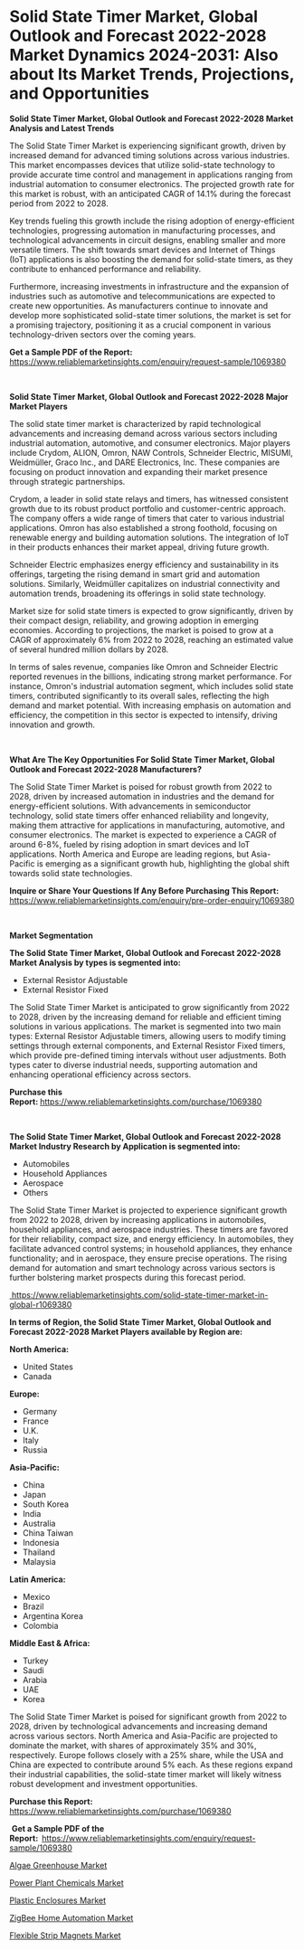 <p><h1>Solid State Timer Market, Global Outlook and Forecast 2022-2028 Market Dynamics 2024-2031: Also about Its Market Trends, Projections, and Opportunities</h1></p><p><strong>Solid State Timer Market, Global Outlook and Forecast 2022-2028 Market Analysis and Latest Trends</strong></p>
<p><p>The Solid State Timer Market is experiencing significant growth, driven by increased demand for advanced timing solutions across various industries. This market encompasses devices that utilize solid-state technology to provide accurate time control and management in applications ranging from industrial automation to consumer electronics. The projected growth rate for this market is robust, with an anticipated CAGR of 14.1% during the forecast period from 2022 to 2028.</p><p>Key trends fueling this growth include the rising adoption of energy-efficient technologies, progressing automation in manufacturing processes, and technological advancements in circuit designs, enabling smaller and more versatile timers. The shift towards smart devices and Internet of Things (IoT) applications is also boosting the demand for solid-state timers, as they contribute to enhanced performance and reliability.</p><p>Furthermore, increasing investments in infrastructure and the expansion of industries such as automotive and telecommunications are expected to create new opportunities. As manufacturers continue to innovate and develop more sophisticated solid-state timer solutions, the market is set for a promising trajectory, positioning it as a crucial component in various technology-driven sectors over the coming years.</p></p>
<p><strong>Get a Sample PDF of the Report:&nbsp;</strong> <a href="https://www.reliablemarketinsights.com/enquiry/request-sample/1069380?utm_campaign=1593&utm_medium=2&utm_source=Github&utm_content=ia&utm_term=29102024&utm_id=solid-state-timer-market-global-outlook-and-forecast-2022-2028">https://www.reliablemarketinsights.com/enquiry/request-sample/1069380</a></p>
<p>&nbsp;</p>
<p><strong>Solid State Timer Market, Global Outlook and Forecast 2022-2028 Major Market Players</strong></p>
<p><p>The solid state timer market is characterized by rapid technological advancements and increasing demand across various sectors including industrial automation, automotive, and consumer electronics. Major players include Crydom, ALION, Omron, NAW Controls, Schneider Electric, MISUMI, Weidmüller, Graco Inc., and DARE Electronics, Inc. These companies are focusing on product innovation and expanding their market presence through strategic partnerships.</p><p>Crydom, a leader in solid state relays and timers, has witnessed consistent growth due to its robust product portfolio and customer-centric approach. The company offers a wide range of timers that cater to various industrial applications. Omron has also established a strong foothold, focusing on renewable energy and building automation solutions. The integration of IoT in their products enhances their market appeal, driving future growth.</p><p>Schneider Electric emphasizes energy efficiency and sustainability in its offerings, targeting the rising demand in smart grid and automation solutions. Similarly, Weidmüller capitalizes on industrial connectivity and automation trends, broadening its offerings in solid state technology.</p><p>Market size for solid state timers is expected to grow significantly, driven by their compact design, reliability, and growing adoption in emerging economies. According to projections, the market is poised to grow at a CAGR of approximately 6% from 2022 to 2028, reaching an estimated value of several hundred million dollars by 2028.</p><p>In terms of sales revenue, companies like Omron and Schneider Electric reported revenues in the billions, indicating strong market performance. For instance, Omron's industrial automation segment, which includes solid state timers, contributed significantly to its overall sales, reflecting the high demand and market potential. With increasing emphasis on automation and efficiency, the competition in this sector is expected to intensify, driving innovation and growth.</p></p>
<p>&nbsp;</p>
<p><strong>What Are The Key Opportunities For Solid State Timer Market, Global Outlook and Forecast 2022-2028 Manufacturers?</strong></p>
<p><p>The Solid State Timer Market is poised for robust growth from 2022 to 2028, driven by increased automation in industries and the demand for energy-efficient solutions. With advancements in semiconductor technology, solid state timers offer enhanced reliability and longevity, making them attractive for applications in manufacturing, automotive, and consumer electronics. The market is expected to experience a CAGR of around 6-8%, fueled by rising adoption in smart devices and IoT applications. North America and Europe are leading regions, but Asia-Pacific is emerging as a significant growth hub, highlighting the global shift towards solid state technologies.</p></p>
<p><strong>Inquire or Share Your Questions If Any Before Purchasing This Report:</strong> <a href="https://www.reliablemarketinsights.com/enquiry/pre-order-enquiry/1069380?utm_campaign=1593&utm_medium=2&utm_source=Github&utm_content=ia&utm_term=29102024&utm_id=solid-state-timer-market-global-outlook-and-forecast-2022-2028">https://www.reliablemarketinsights.com/enquiry/pre-order-enquiry/1069380</a></p>
<p>&nbsp;</p>
<p><strong>Market Segmentation</strong></p>
<p><strong>The Solid State Timer Market, Global Outlook and Forecast 2022-2028 Market Analysis by types is segmented into:</strong></p>
<p><ul><li>External Resistor Adjustable</li><li>External Resistor Fixed</li></ul></p>
<p><p>The Solid State Timer Market is anticipated to grow significantly from 2022 to 2028, driven by the increasing demand for reliable and efficient timing solutions in various applications. The market is segmented into two main types: External Resistor Adjustable timers, allowing users to modify timing settings through external components, and External Resistor Fixed timers, which provide pre-defined timing intervals without user adjustments. Both types cater to diverse industrial needs, supporting automation and enhancing operational efficiency across sectors.</p></p>
<p><strong>Purchase this Report:&nbsp;</strong><a href="https://www.reliablemarketinsights.com/purchase/1069380?utm_campaign=1593&utm_medium=2&utm_source=Github&utm_content=ia&utm_term=29102024&utm_id=solid-state-timer-market-global-outlook-and-forecast-2022-2028">https://www.reliablemarketinsights.com/purchase/1069380</a></p>
<p>&nbsp;</p>
<p><strong>The Solid State Timer Market, Global Outlook and Forecast 2022-2028 Market Industry Research by Application is segmented into:</strong></p>
<p><ul><li>Automobiles</li><li>Household Appliances</li><li>Aerospace</li><li>Others</li></ul></p>
<p><p>The Solid State Timer Market is projected to experience significant growth from 2022 to 2028, driven by increasing applications in automobiles, household appliances, and aerospace industries. These timers are favored for their reliability, compact size, and energy efficiency. In automobiles, they facilitate advanced control systems; in household appliances, they enhance functionality; and in aerospace, they ensure precise operations. The rising demand for automation and smart technology across various sectors is further bolstering market prospects during this forecast period.</p></p>
<p><a href="https://www.reliablemarketinsights.com/solid-state-timer-market-in-global-r1069380?utm_campaign=1593&utm_medium=2&utm_source=Github&utm_content=ia&utm_term=29102024&utm_id=solid-state-timer-market-global-outlook-and-forecast-2022-2028">&nbsp;https://www.reliablemarketinsights.com/solid-state-timer-market-in-global-r1069380</a></p>
<p><strong>In terms of Region, the Solid State Timer Market, Global Outlook and Forecast 2022-2028 Market Players available by Region are:</strong></p>
<p>
    <p> <strong> North America: </strong>
        <ul>
            <li>United States</li>
            <li>Canada</li>
        </ul>
        </p> 
    <p> <strong> Europe: </strong>
        <ul>
            <li>Germany</li>
            <li>France</li>
            <li>U.K.</li>
            <li>Italy</li>
            <li>Russia</li>
        </ul>
        </p> 
    <p> <strong> Asia-Pacific: </strong>
        <ul>
            <li>China</li>
            <li>Japan</li>
            <li>South Korea</li>
            <li>India</li>
            <li>Australia</li>
            <li>China Taiwan</li>
            <li>Indonesia</li>
            <li>Thailand</li>
            <li>Malaysia</li>
        </ul>
        </p> 
    <p> <strong> Latin America: </strong>
        <ul>
            <li>Mexico</li>
            <li>Brazil</li>
            <li>Argentina Korea</li>
            <li>Colombia</li>
        </ul>
        </p> 
    <p> <strong> Middle East & Africa: </strong>
        <ul>
            <li>Turkey</li>
            <li>Saudi</li>
            <li>Arabia</li>
            <li>UAE</li>
            <li>Korea</li>
        </ul>
    </p>
    </p>
<p><p>The Solid State Timer Market is poised for significant growth from 2022 to 2028, driven by technological advancements and increasing demand across various sectors. North America and Asia-Pacific are projected to dominate the market, with shares of approximately 35% and 30%, respectively. Europe follows closely with a 25% share, while the USA and China are expected to contribute around 5% each. As these regions expand their industrial capabilities, the solid-state timer market will likely witness robust development and investment opportunities.</p></p>
<p><strong>Purchase this Report: </strong><a href="https://www.reliablemarketinsights.com/purchase/1069380?utm_campaign=1593&utm_medium=2&utm_source=Github&utm_content=ia&utm_term=29102024&utm_id=solid-state-timer-market-global-outlook-and-forecast-2022-2028">https://www.reliablemarketinsights.com/purchase/1069380</a></p>
<p>&nbsp;<strong>Get a Sample PDF of the Report:&nbsp;&nbsp;</strong><a href="https://www.reliablemarketinsights.com/enquiry/request-sample/1069380?utm_campaign=1593&utm_medium=2&utm_source=Github&utm_content=ia&utm_term=29102024&utm_id=solid-state-timer-market-global-outlook-and-forecast-2022-2028">https://www.reliablemarketinsights.com/enquiry/request-sample/1069380</a></p>
<p><strong></strong></p>
<p><p><a href="https://www.linkedin.com/pulse/algae-greenhouse-market-essentials-key-players-demand-drivers-ipk7f?utm_campaign=1593&utm_medium=2&utm_source=Github&utm_content=ia&utm_term=29102024&utm_id=solid-state-timer-market-global-outlook-and-forecast-2022-2028">Algae Greenhouse Market</a></p><p><a href="https://www.linkedin.com/pulse/strategic-insights-global-power-plant-chemicals-market-mn7ue?utm_campaign=1593&utm_medium=2&utm_source=Github&utm_content=ia&utm_term=29102024&utm_id=solid-state-timer-market-global-outlook-and-forecast-2022-2028">Power Plant Chemicals Market</a></p><p><a href="https://www.linkedin.com/pulse/trends-global-plastic-enclosures-market-forecast-analysis-3fbte?utm_campaign=1593&utm_medium=2&utm_source=Github&utm_content=ia&utm_term=29102024&utm_id=solid-state-timer-market-global-outlook-and-forecast-2022-2028">Plastic Enclosures Market</a></p><p><a href="https://www.linkedin.com/pulse/exploring-zigbee-home-automation-market-strategic-insights-wiojc?utm_campaign=1593&utm_medium=2&utm_source=Github&utm_content=ia&utm_term=29102024&utm_id=solid-state-timer-market-global-outlook-and-forecast-2022-2028">ZigBee Home Automation Market</a></p><p><a href="https://www.linkedin.com/pulse/flexible-strip-magnets-market-research-report-exploring-skwsc?utm_campaign=1593&utm_medium=2&utm_source=Github&utm_content=ia&utm_term=29102024&utm_id=solid-state-timer-market-global-outlook-and-forecast-2022-2028">Flexible Strip Magnets Market</a></p></p>
